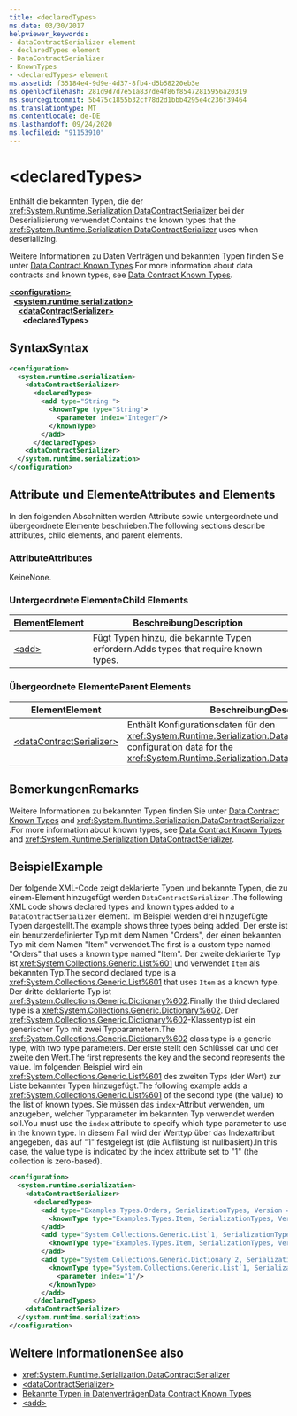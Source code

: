 ```yaml
---
title: <declaredTypes>
ms.date: 03/30/2017
helpviewer_keywords:
- dataContractSerializer element
- declaredTypes element
- DataContractSerializer
- KnownTypes
- <declaredTypes> element
ms.assetid: f35184e4-9d9e-4d37-8fb4-d5b58220eb3e
ms.openlocfilehash: 281d9d7d7e51a837de4f86f85472815956a20319
ms.sourcegitcommit: 5b475c1855b32cf78d2d1bbb4295e4c236f39464
ms.translationtype: MT
ms.contentlocale: de-DE
ms.lasthandoff: 09/24/2020
ms.locfileid: "91153910"
---
```

# \<declaredTypes>

<span data-ttu-id="b5261-101">Enthält die bekannten Typen, die der <xref:System.Runtime.Serialization.DataContractSerializer> bei der Deserialisierung verwendet.</span><span class="sxs-lookup"><span data-stu-id="b5261-101">Contains the known types that the <xref:System.Runtime.Serialization.DataContractSerializer> uses when deserializing.</span></span>  
  
 <span data-ttu-id="b5261-102">Weitere Informationen zu Daten Verträgen und bekannten Typen finden Sie unter [Data Contract Known Types](../../../wcf/feature-details/data-contract-known-types.md).</span><span class="sxs-lookup"><span data-stu-id="b5261-102">For more information about data contracts and known types, see [Data Contract Known Types](../../../wcf/feature-details/data-contract-known-types.md).</span></span>  
  
[**\<configuration>**](../configuration-element.md)\
&nbsp;&nbsp;[**\<system.runtime.serialization>**](system-runtime-serialization.md)\
&nbsp;&nbsp;&nbsp;&nbsp;[**\<dataContractSerializer>**](datacontractserializer.md)\
&nbsp;&nbsp;&nbsp;&nbsp;&nbsp;&nbsp;**\<declaredTypes>**  
  
## <a name="syntax"></a><span data-ttu-id="b5261-103">Syntax</span><span class="sxs-lookup"><span data-stu-id="b5261-103">Syntax</span></span>  
  
```xml  
<configuration>
  <system.runtime.serialization>
    <dataContractSerializer>
      <declaredTypes>
        <add type="String ">
          <knownType type="String">
            <parameter index="Integer"/>
          </knownType>
        </add>
      </declaredTypes>
    <dataContractSerializer>
  </system.runtime.serialization>
</configuration>
```  
  
## <a name="attributes-and-elements"></a><span data-ttu-id="b5261-104">Attribute und Elemente</span><span class="sxs-lookup"><span data-stu-id="b5261-104">Attributes and Elements</span></span>  

 <span data-ttu-id="b5261-105">In den folgenden Abschnitten werden Attribute sowie untergeordnete und übergeordnete Elemente beschrieben.</span><span class="sxs-lookup"><span data-stu-id="b5261-105">The following sections describe attributes, child elements, and parent elements.</span></span>  
  
### <a name="attributes"></a><span data-ttu-id="b5261-106">Attribute</span><span class="sxs-lookup"><span data-stu-id="b5261-106">Attributes</span></span>  

 <span data-ttu-id="b5261-107">Keine</span><span class="sxs-lookup"><span data-stu-id="b5261-107">None.</span></span>  
  
### <a name="child-elements"></a><span data-ttu-id="b5261-108">Untergeordnete Elemente</span><span class="sxs-lookup"><span data-stu-id="b5261-108">Child Elements</span></span>  
  
|<span data-ttu-id="b5261-109">Element</span><span class="sxs-lookup"><span data-stu-id="b5261-109">Element</span></span>|<span data-ttu-id="b5261-110">Beschreibung</span><span class="sxs-lookup"><span data-stu-id="b5261-110">Description</span></span>|  
|-------------|-----------------|  
|[\<add>](add-of-declaredtypes-element.md)|<span data-ttu-id="b5261-111">Fügt Typen hinzu, die bekannte Typen erfordern.</span><span class="sxs-lookup"><span data-stu-id="b5261-111">Adds types that require known types.</span></span>|  
  
### <a name="parent-elements"></a><span data-ttu-id="b5261-112">Übergeordnete Elemente</span><span class="sxs-lookup"><span data-stu-id="b5261-112">Parent Elements</span></span>  
  
|<span data-ttu-id="b5261-113">Element</span><span class="sxs-lookup"><span data-stu-id="b5261-113">Element</span></span>|<span data-ttu-id="b5261-114">Beschreibung</span><span class="sxs-lookup"><span data-stu-id="b5261-114">Description</span></span>|  
|-------------|-----------------|  
|[\<dataContractSerializer>](datacontractserializer-of-system-runtime-serialization.md)|<span data-ttu-id="b5261-115">Enthält Konfigurationsdaten für den <xref:System.Runtime.Serialization.DataContractSerializer>.</span><span class="sxs-lookup"><span data-stu-id="b5261-115">Contains configuration data for the <xref:System.Runtime.Serialization.DataContractSerializer>.</span></span>|  
  
## <a name="remarks"></a><span data-ttu-id="b5261-116">Bemerkungen</span><span class="sxs-lookup"><span data-stu-id="b5261-116">Remarks</span></span>  

 <span data-ttu-id="b5261-117">Weitere Informationen zu bekannten Typen finden Sie unter [Data Contract Known Types](../../../wcf/feature-details/data-contract-known-types.md) and <xref:System.Runtime.Serialization.DataContractSerializer> .</span><span class="sxs-lookup"><span data-stu-id="b5261-117">For more information about known types, see [Data Contract Known Types](../../../wcf/feature-details/data-contract-known-types.md) and <xref:System.Runtime.Serialization.DataContractSerializer>.</span></span>  
  
## <a name="example"></a><span data-ttu-id="b5261-118">Beispiel</span><span class="sxs-lookup"><span data-stu-id="b5261-118">Example</span></span>  

 <span data-ttu-id="b5261-119">Der folgende XML-Code zeigt deklarierte Typen und bekannte Typen, die zu einem-Element hinzugefügt werden `DataContractSerializer` .</span><span class="sxs-lookup"><span data-stu-id="b5261-119">The following XML code shows declared types and known types added to a `DataContractSerializer` element.</span></span> <span data-ttu-id="b5261-120">Im Beispiel werden drei hinzugefügte Typen dargestellt.</span><span class="sxs-lookup"><span data-stu-id="b5261-120">The example shows three types being added.</span></span> <span data-ttu-id="b5261-121">Der erste ist ein benutzerdefinierter Typ mit dem Namen "Orders", der einen bekannten Typ mit dem Namen "Item" verwendet.</span><span class="sxs-lookup"><span data-stu-id="b5261-121">The first is a custom type named "Orders" that uses a known type named "Item".</span></span> <span data-ttu-id="b5261-122">Der zweite deklarierte Typ ist <xref:System.Collections.Generic.List%601> und verwendet `Item` als bekannten Typ.</span><span class="sxs-lookup"><span data-stu-id="b5261-122">The second declared type is a <xref:System.Collections.Generic.List%601> that uses `Item` as a known type.</span></span> <span data-ttu-id="b5261-123">Der dritte deklarierte Typ ist <xref:System.Collections.Generic.Dictionary%602>.</span><span class="sxs-lookup"><span data-stu-id="b5261-123">Finally the third declared type is a <xref:System.Collections.Generic.Dictionary%602>.</span></span> <span data-ttu-id="b5261-124">Der <xref:System.Collections.Generic.Dictionary%602>-Klassentyp ist ein generischer Typ mit zwei Typparametern.</span><span class="sxs-lookup"><span data-stu-id="b5261-124">The <xref:System.Collections.Generic.Dictionary%602> class type is a generic type, with two type parameters.</span></span> <span data-ttu-id="b5261-125">Der erste stellt den Schlüssel dar und der zweite den Wert.</span><span class="sxs-lookup"><span data-stu-id="b5261-125">The first represents the key and the second represents the value.</span></span> <span data-ttu-id="b5261-126">Im folgenden Beispiel wird ein <xref:System.Collections.Generic.List%601> des zweiten Typs (der Wert) zur Liste bekannter Typen hinzugefügt.</span><span class="sxs-lookup"><span data-stu-id="b5261-126">The following example adds a <xref:System.Collections.Generic.List%601> of the second type (the value) to the list of known types.</span></span> <span data-ttu-id="b5261-127">Sie müssen das `index`-Attribut verwenden, um anzugeben, welcher Typparameter im bekannten Typ verwendet werden soll.</span><span class="sxs-lookup"><span data-stu-id="b5261-127">You must use the `index` attribute to specify which type parameter to use in the known type.</span></span> <span data-ttu-id="b5261-128">In diesem Fall wird der Werttyp über das Indexattribut angegeben, das auf "1" festgelegt ist (die Auflistung ist nullbasiert).</span><span class="sxs-lookup"><span data-stu-id="b5261-128">In this case, the value type is indicated by the index attribute set to "1" (the collection is zero-based).</span></span>  
  
```xml  
<configuration>
  <system.runtime.serialization>
    <dataContractSerializer>
      <declaredTypes>
        <add type="Examples.Types.Orders, SerializationTypes, Version = 2.0.0.0, Culture = neutral, PublicKeyToken=null">
          <knownType type="Examples.Types.Item, SerializationTypes, Version=2.0.0.0, Culture=neutral, PublicKey=null" />
        </add>
        <add type="System.Collections.Generic.List`1, SerializationTypes, Version = 2.0.0.0, Culture = neutral, PublicKeyToken=null">
          <knownType type="Examples.Types.Item, SerializationTypes, Version=2.0.0.0, Culture=neutral, PublicKey=null" />
        </add>
        <add type="System.Collections.Generic.Dictionary`2, SerializationTypes, Version = 2.0.0.0, Culture = neutral, PublicKeyToken=null">
          <knownType type="System.Collections.Generic.List`1, SerializationTypes, Version = 2.0.0.0, Culture = neutral, PublicKeyToken=null">
            <parameter index="1"/>
          </knownType>
        </add>
      </declaredTypes>
    <dataContractSerializer>
  </system.runtime.serialization>
</configuration>
```  
  
## <a name="see-also"></a><span data-ttu-id="b5261-129">Weitere Informationen</span><span class="sxs-lookup"><span data-stu-id="b5261-129">See also</span></span>

- <xref:System.Runtime.Serialization.DataContractSerializer>
- [\<dataContractSerializer>](datacontractserializer-element.md)
- [<span data-ttu-id="b5261-130">Bekannte Typen in Datenverträgen</span><span class="sxs-lookup"><span data-stu-id="b5261-130">Data Contract Known Types</span></span>](../../../wcf/feature-details/data-contract-known-types.md)
- [\<add>](add-of-declaredtypes-element.md)
